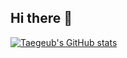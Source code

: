 ## Hi there 👋
[![Taegeub's GitHub stats](https://github-readme-stats.vercel.app/api?username=Song-pro-taegeun&include_all_commits=true&theme=nord&hide_border=true&count_private=true)](https://github.com/jiholee0/github-readme-stats)
